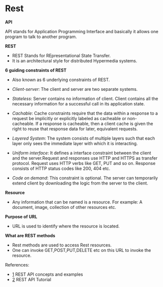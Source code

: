 # Rest

**API**

API stands for Application Programming Interface and basically it allows one program to talk to another program.

**REST**

- REST Stands for REpresentational State Transfer.
- It is an architectural style for distributed Hypermedia systems.

**6 guiding constraints of REST**

- Also known as 6 underlying constraints of REST.

- *Client-server*: The client and server are two separate systems. 
- *Stateless*: Server contains no information of client. Client contains all the necessary information for a successful call in its application state.
- *Cachable*: Cache constraints require that the data within a response to a request be implicitly or explicitly labeled as cacheable or non-cacheable. If a response is cacheable, then a client cache is given the right to reuse that response data for later, equivalent requests.
- *Layered System*: The system consists of multiple layers such that each layer only sees the immediate layer with which it is interacting.
- *Uniform interface*:  It defines a interface constraint between the client and the server.Request and responses use HTTP and HTTPS as transfer protocol. Request uses HTTP verbs like GET, PUT and so on. Response consists of HTTP status codes like 200, 404 etc.
- *Code on demand*: This constraint is optional. The server can temporarily extend client by downloading the logic from the server to the client. 

**Resource**

- Any information that can be named is a resource. For example: A document, image, collection of other resources etc.

**Purpose of URL**

- URL is used to identify where the resource is located.

**What are REST methods**

- Rest methods are used to access Rest resources.
- One can invoke GET,POST,PUT,DELETE etc on this URL to invoke the resource.
 

References:
- [1](https://www.youtube.com/watch?v=7YcW25PHnAA) REST API concepts and examples
- [2](https://restfulapi.net/) REST API Tutorial